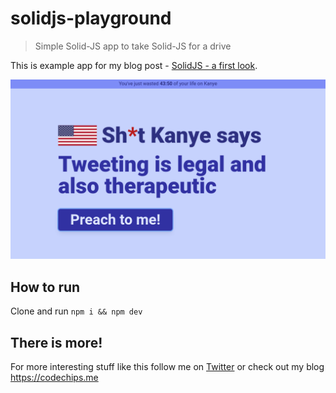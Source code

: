 # solidjs-playground

> Simple Solid-JS app to take Solid-JS for a drive

This is example app for my blog post - [SolidJS - a first look](https://codechips.me/solidjs-first-look/).

![manadatory app screenshot](solidjs-kanye.png)

## How to run

Clone and run `npm i && npm dev`

## There is more!

For more interesting stuff like this follow me on [Twitter](https://twitter.com/codechips) or check out my blog https://codechips.me

